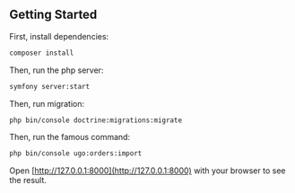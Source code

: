 ## Getting Started
First, install dependencies:

```bash
composer install
```
Then, run the php server:

```bash
symfony server:start
```

Then, run migration:

```bash
php bin/console doctrine:migrations:migrate
```

Then, run the famous command:

```bash
php bin/console ugo:orders:import
```


Open [http://127.0.0.1:8000](http://127.0.0.1:8000) with your browser to see the result.
